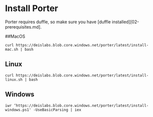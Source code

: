 # Install Porter
Porter requires duffle, so make sure you have [duffle installed][02-prerequisites.md].

##MacOS

```
curl https://deislabs.blob.core.windows.net/porter/latest/install-mac.sh | bash
```

## Linux

```
curl https://deislabs.blob.core.windows.net/porter/latest/install-linux.sh | bash
```

## Windows

```
iwr ‘https://deislabs.blob.core.windows.net/porter/latest/install-windows.ps1' -UseBasicParsing | iex
```

[porter-or-duffle]: https://github.com/deislabs/porter/blob/master/porter-or-duffle.md
